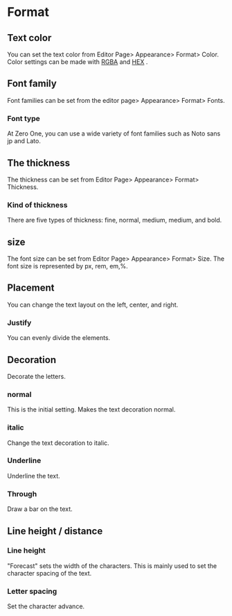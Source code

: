 # Format

## Text color

You can set the text color from Editor Page\> Appearance\> Format\> Color. Color settings can be made with [RGBA](se.md#rgba-zhi) and [HEX](se.md#hex-zhi) .

## Font family

Font families can be set from the editor page\> Appearance\> Format\> Fonts.

### Font type

At Zero One, you can use a wide variety of font families such as Noto sans jp and Lato.

## The thickness

The thickness can be set from Editor Page\> Appearance\> Format\> Thickness.

### Kind of thickness

There are five types of thickness: fine, normal, medium, medium, and bold.

## size

The font size can be set from Editor Page\> Appearance\> Format\> Size. The font size is represented by px, rem, em,%.

## Placement

You can change the text layout on the left, center, and right.

### Justify

You can evenly divide the elements.

## Decoration

Decorate the letters.

### normal

This is the initial setting. Makes the text decoration normal.

### italic

Change the text decoration to italic.

### Underline

Underline the text.

### Through

Draw a bar on the text.

## Line height / distance

### Line height

\"Forecast\" sets the width of the characters. This is mainly used to set the character spacing of the text.

### Letter spacing

Set the character advance.
